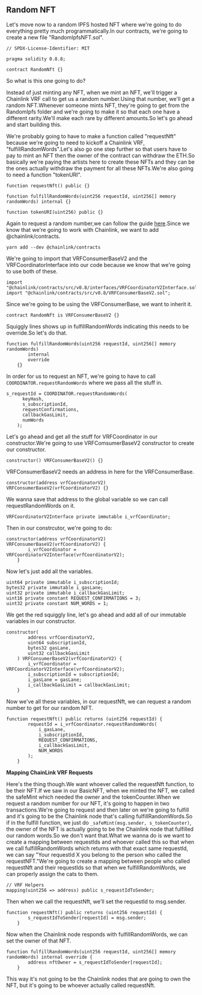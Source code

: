 ## Random NFT

Let's move now to a random IPFS hosted NFT where we're going to do everything pretty much programmatically.In our contracts, we're going to create a new file "RandomIpfsNFT.sol".

```solidity
// SPDX-License-Identifier: MIT

pragma solidity 0.8.8;

contract RandomNft {}
```

So what is this one going to do?

Instead of just minting any NFT, when we mint an NFT, we'll trigger a Chainlink VRF call to get us a random number.Using that number, we'll get a random NFT.Whenever someone mints NFT, they're going to get from the RandomIpfs folder and we're going to make it so that each one have a different rarity.We'll make each rare by different amounts.So let's go ahead and start building this.

We're probably going to have to make a function called "requestNft" because we're going to need to kickoff a Chainlink VRF, "fulfillRandomWords".Let's also go one step further so that users have to pay to mint an NFT then the owner of the contract can withdraw the ETH.So basically we're paying the artists here to create these NFTs and they can be the ones actually withdraw the payment for all these NFTs.We're also going to need a function "tokenURI".

```solidity
function requestNft() public {}

function fulfillRandomWords(uint256 requestId, uint256[] memory randomWords) internal {}

function tokenURI(uint256) public {}
```

Again to request a random number,we can follow the guide [here](https://docs.chain.link/docs/get-a-random-number/).Since we know that we're going to work with Chainlink, we want to add @chainlink/contracts.

`yarn add --dev @chainlink/contracts`

We're going to import that VRFConsumerBaseV2 and the VRFCoordinatorInterface into our code because we know that we're going to use both of these.

```solidity
import "@chainlink/contracts/src/v0.8/interfaces/VRFCoordinatorV2Interface.sol";
import "@chainlink/contracts/src/v0.8/VRFConsumerBaseV2.sol";
```

Since we're going to be using the VRFConsumerBase, we want to inherit it.

```solidity
contract RandomNft is VRFConsumerBaseV2 {}
```

Squiggly lines shows up in fulfillRandomWords indicating this needs to be override.So let's do that.

```solidity
function fulfillRandomWords(uint256 requestId, uint256[] memory randomWords)
        internal
        override
    {}
```

In order for us to request an NFT, we're going to have to call `COORDINATOR.requestRandomWords` where we pass all the stuff in.

```solidity
s_requestId = COORDINATOR.requestRandomWords(
      keyHash,
      s_subscriptionId,
      requestConfirmations,
      callbackGasLimit,
      numWords
    );
```

Let's go ahead and get all the stuff for VRFCoordinator in our constructor.We're going to use VRFComsumerBaseV2 constructor to create our constructor.

```solidity
constructor() VRFConsumerBaseV2() {}
```

VRFConsumerBaseV2 needs an address in here for the VRFConsumerBase.

```solidity
constructor(address vrfCoordinatorV2) VRFConsumerBaseV2(vrfCoordinatorV2) {}
```

We wanna save that address to the global variable so we can call requestRandomWords on it.

```solidity
VRFCoordinatorV2Interface private immutable i_vrfCoordinator;
```

Then in our constrcutor, we're going to do:

```solidity
constructor(address vrfCoordinatorV2) VRFConsumerBaseV2(vrfCoordinatorV2) {
        i_vrfCoordinator = VRFCoordinatorV2Interface(vrfCoordinatorV2);
    }
```

Now let's just add all the variables.

```solidity
uint64 private immutable i_subscriptionId;
bytes32 private immutable i_gasLane;
uint32 private immutable i_callbackGasLimit;
uint16 private constant REQUEST_CONFIRMATIONS = 3;
uint32 private constant NUM_WORDS = 1;
```

We get the red squiggly line, let's go ahead and add all of our immutable variables in our constructor.

```solidity
constructor(
        address vrfCoordinatorV2,
        uint64 subscriptionId,
        bytes32 gasLane,
        uint32 callbackGasLimit
    ) VRFConsumerBaseV2(vrfCoordinatorV2) {
        i_vrfCoordinator = VRFCoordinatorV2Interface(vrfCoordinatorV2);
        i_subscriptionId = subscriptionId;
        i_gasLane = gasLane;
        i_callbackGasLimit = callbackGasLimit;
    }
```

Now we've all these variables, in our requestNft, we can request a random number to get for our random NFT.

```solidity
function requestNft() public returns (uint256 requestId) {
        requestId = i_vrfCoordinator.requestRandomWords(
            i_gasLane,
            i_subscriptionId,
            REQUEST_CONFIRMATIONS,
            i_callbackGasLimit,
            NUM_WORDS
        );
    }
```

**Mapping ChainLink VRF Requests**

Here's the thing though.We want whoever called the requestNft function, to be their NFT.If we saw in our BasicNFT, when we minted the NFT, we called the safeMint which needed the owner and the tokenCounter.When we request a random number for our NFT, it's going to happen in two transactions.We're going to request and then later on we're going to fulfill and it's going to be the Chainlink node that's calling fulfillRandomWords.So if in the fulfill function, we just do `_safeMint(msg.sender, s_tokenCounter)`, the owner of the NFT is actually going to be the Chainlink node that fulfilled our random words.So we don't want that.What we wanna do is we want to create a mapping between requestIds and whoever called this so that when we call fulfillRandomWords which returns with that exact same requestId, we can say "Your requestId X you belong to the person who called the requestNFT."We're going to create a mapping between people who called requestNft and their requestIds so that when we fulfillRandomWords, we can properly assign the cats to them.

```solidity
// VRF Helpers
mapping(uint256 => address) public s_requestIdToSender;
```

Then when we call the requestNft, we'll set the requestId to msg.sender.

```solidity
function requestNft() public returns (uint256 requestId) {
        s_requestIdToSender[requestId] = msg.sender;
    }
```

Now when the Chainlink node responds with fulfillRandomWords, we can set the owner of that NFT.

```solidity
function fulfillRandomWords(uint256 requestId, uint256[] memory randomWords) internal override {
        address nftOwner = s_requestIdToSender[requestId];
    }
```

This way it's not going to be the Chainlink nodes that are going to own the NFT, but it's going to be whoever actually called requestNft.
